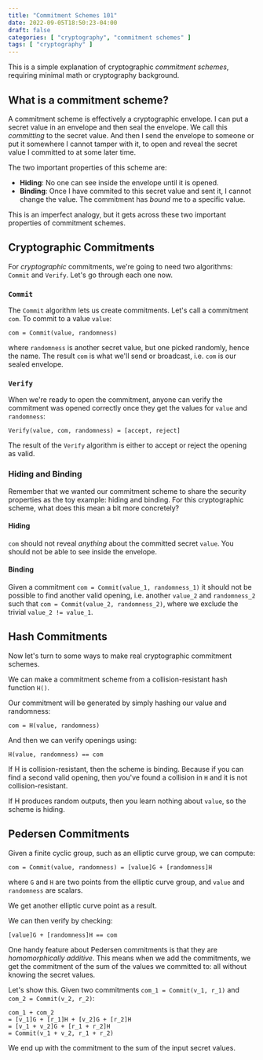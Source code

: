 ```yaml
---
title: "Commitment Schemes 101"
date: 2022-09-05T18:50:23-04:00
draft: false
categories: [ "cryptography", "commitment schemes" ]
tags: [ "cryptography" ]
---
```


This is a simple explanation of cryptographic *commitment schemes*, requiring minimal math or
cryptography background.

## What is a commitment scheme?

A commitment scheme is effectively a cryptographic envelope. I can put a secret value in an envelope and then seal the envelope. We call this *committing* to the secret value. And then
I send the envelope to someone or put it somewhere I cannot tamper with it, to open
and reveal the secret value I committed to at some later time.

The two important properties of this scheme are:

* **Hiding**: No one can see inside the envelope until it is opened.
* **Binding**: Once I have commited to this secret value and sent it, I cannot
change the value. The commitment has *bound* me to a specific value.

This is an imperfect analogy, but it gets across these two important
properties of commitment schemes.

## Cryptographic Commitments

For *cryptographic* commitments, we're going to need two algorithms: `Commit` and `Verify`. Let's go through each one now.

### `Commit`

The `Commit` algorithm lets us create commitments. Let's call a commitment `com`. To commit to a value `value`:

`com = Commit(value, randomness)`

where `randomness` is another secret value, but one picked randomly, hence the name. The result `com` is what we'll send or broadcast, i.e. `com` is our sealed envelope.

### `Verify`

When we're ready to open the commitment, anyone can verify the commitment
was opened correctly once they get the values for `value` and `randomness`:

`Verify(value, com, randomness) = [accept, reject]`

The result of the `Verify` algorithm is either to accept or reject the opening as valid.

### Hiding and Binding

Remember that we wanted our commitment scheme to share the security properties
as the toy example: hiding and binding. For this cryptographic scheme, what
does this mean a bit more concretely?

#### Hiding

`com` should not reveal _anything_ about the committed secret `value`. You should not be able to see inside the envelope.

#### Binding

Given a commitment `com = Commit(value_1, randomness_1)` it should not be possible to find
another valid opening, i.e. another `value_2` and `randomness_2` such that `com = Commit(value_2, randomness_2)`, where we exclude the trivial `value_2 != value_1`.

## Hash Commitments

Now let's turn to some ways to make real cryptographic commitment schemes.

We can make a commitment scheme from a collision-resistant hash function `H()`.

Our commitment will be generated by simply hashing our value and randomness:

`com = H(value, randomness)`

And then we can verify openings using:

`H(value, randomness) == com`

If H is collision-resistant, then the scheme is binding. Because if you can find
a second valid opening, then you've found a collision in `H` and it is not collision-resistant.

If H produces random outputs, then you learn nothing about `value`, so the scheme is
hiding.

## Pedersen Commitments

Given a finite cyclic group, such as an elliptic curve group, we can compute:

`com = Commit(value, randomness) = [value]G + [randomness]H`

where `G` and `H` are two points from the elliptic curve group, and `value` and `randomness` are scalars.

We get another elliptic curve point as a result.

We can then verify by checking:

`[value]G + [randomness]H == com`

One handy feature about Pedersen commitments is that they are *homomorphically
additive*. This means when we add the commitments, we get the commitment of the sum of the values we committed to: all without knowing the secret values.

Let's show this. Given two commitments `com_1 = Commit(v_1, r_1)` and `com_2 = Commit(v_2, r_2)`:

```
com_1 + com_2
= [v_1]G + [r_1]H + [v_2]G + [r_2]H
= [v_1 + v_2]G + [r_1 + r_2]H 
= Commit(v_1 + v_2, r_1 + r_2)
```

We end up with the commitment to the sum of the input secret values. 